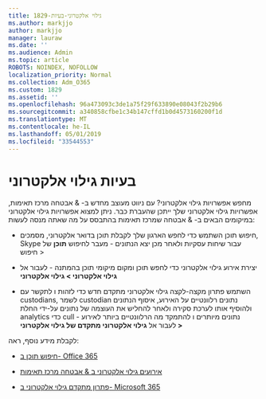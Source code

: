 ```yaml
---
title: 1829-גילוי אלקטרוני-בעיות
ms.author: markjjo
author: markjjo
manager: lauraw
ms.date: ''
ms.audience: Admin
ms.topic: article
ROBOTS: NOINDEX, NOFOLLOW
localization_priority: Normal
ms.collection: Adm_O365
ms.custom: 1829
ms.assetid: ''
ms.openlocfilehash: 96a473093c3de1a75f29f633890e08043f2b29b6
ms.sourcegitcommit: a340858cfbe1c34b147cffd1b0d4573160200f1d
ms.translationtype: MT
ms.contentlocale: he-IL
ms.lasthandoff: 05/01/2019
ms.locfileid: "33544553"
---
```

# <a name="ediscovery-issues"></a>בעיות גילוי אלקטרוני

מחפש אפשרויות גילוי אלקטרוני? עם ניווט מעוצב מחדש ב- & אבטחה מרכז תאימות, אפשרויות גילוי אלקטרוני שלך ייתכן שהעברת כבר.  ניתן למצוא אפשרויות גילוי אלקטרוני במיקומים הבאים ב- & אבטחה שמרכז תאימות בהתבסס על מה שאתה מנסה לעשות:

- חיפוש תוכן השתמש כדי לחפש הארגון שלך לקבלת תוכן בדואר אלקטרוני, מסמכים, Skype עבור שיחות עסקיות ולאחר מכן יצא הנתונים - מעבר לחיפוש **תוכן** של חיפוש >

- יצירת אירוע גילוי אלקטרוני כדי לחפש תוכן ומקום מיקומי תוכן בהמתנה - לעבור אל **גילוי אלקטרוני > גילוי אלקטרוני**

- השתמש פתרון מקצה-לקצה גילוי אלקטרוני מתקדם חדש כדי לזהות ו לתקשר עם custodians, לשמר custodian נתונים רלוונטיים על האירוע, איסוף הנתונים ולהוסיף אותו לערכת סקירה ולאחר להחליש את העוצמה של נתונים על-ידי החלת analytics כדי cull נתונים מיותרים ו להתמקד מה הרלוונטיים ביותר לאירוע - לעבור אל **גילוי אלקטרוני מתקדם של גילוי אלקטרוני >**

לקבלת מידע נוסף, ראה:

- [חיפוש תוכן ב- Office 365](https://docs.microsoft.com/office365/securitycompliance/content-search)

- [אירועים גילוי אלקטרוני ב & אבטחה מרכז תאימות](https://docs.microsoft.com/office365/securitycompliance/ediscovery-cases)

- [פתרון מתקדם גילוי אלקטרוני ב- Microsoft 365](https://docs.microsoft.com/office365/securitycompliance/compliance20/overview-ediscovery-20)
